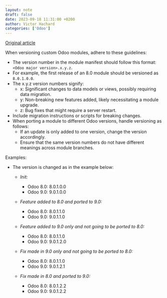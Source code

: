 ```yaml
---
layout: note
draft: false
date: 2023-09-18 11:31:00 +0200
author: Victor Hachard
categories: ['Odoo']
---
```


[Original article](https://www.odoo.com/fr_FR/forum/aide-1/how-should-one-version-their-patches-to-their-custom-modules-130124)

When versioning custom Odoo modules, adhere to these guidelines:

- The version number in the module manifest should follow this format: `<Odoo major version>.x.y.z`.
- For example, the first release of an 8.0 module should be versioned as `8.0.1.0.0`.
- The x.y.z version numbers signify:
  - x: Significant changes to data models or views, possibly requiring data migration.
  - y: Non-breaking new features added, likely necessitating a module upgrade.
  - z: Bug fixes that might require a server restart.
- Include migration instructions or scripts for breaking changes.
- When porting a module to different Odoo versions, handle versioning as follows:
  - If an update is only added to one version, change the version accordingly.
  - Ensure that the same version numbers do not have different meanings across module branches.

Examples:

- The version is changed as in the example below:

  - *Init:*
    - Odoo 8.0: 8.0.1.0.0
    - Odoo 9.0: 9.0.1.0.0

  - *Feature added to 8.0 and ported to 9.0:*
    - Odoo 8.0: 8.0.1.1.0
    - Odoo 9.0: 9.0.1.1.0

  - *Feature added to 9.0 only and not going to be ported to 8.0:*
    - Odoo 8.0: 8.0.1.1.0
    - Odoo 9.0: 9.0.1.2.0

  - *Fix made in 9.0 only and not going to be ported to 8.0:*
    - Odoo 8.0: 8.0.1.1.0
    - Odoo 9.0: 9.0.1.2.1

  - *Fix made in 8.0 and ported to 9.0:*
    - Odoo 8.0: 8.0.1.2.2
    - Odoo 9.0: 9.0.1.2.2
